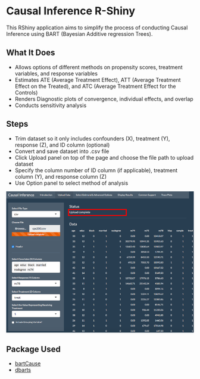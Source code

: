 # Causal Inference R-Shiny
This RShiny application aims to simplify the process of conducting Causal Inference using BART (Bayesian Additive regression Trees).

## What It Does
* Allows options of different methods on propensity scores, treatment variables, and response variables
* Estimates ATE (Average Treatment Effect), ATT (Average Treatment Effect on the Treated), and ATC (Average Treatment Effect for the Controls)
* Renders Diagnostic plots of convergence, individual effects, and overlap
* Conducts sensitivity analysis

## Steps
* Trim dataset so it only includes confounders (X), treatment (Y), response (Z), and ID column (optional)
* Convert and save dataset into .csv file
* Click Upload panel on top of the page and choose the file path to upload dataset
* Specify the column number of ID column (if applicable), treatment column (Y), and response column (Z)
* Use Option panel to select method of analysis

![Interface](www/select_variables.png)

## Package Used
* [bartCause](https://github.com/vdorie/bartCause)  
* [dbarts](https://github.com/vdorie/dbarts)
